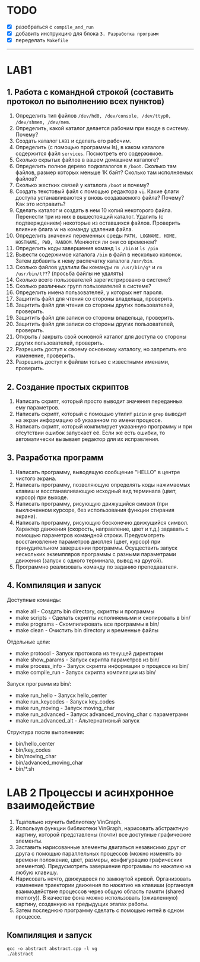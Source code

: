 # TODO
- [x] разобраться с `compile_and_run`
- [x] добавить инструкцию для блока `3. Разработка программ`
- [x] переделать `Makefile`

---

# LAB1

## 1. Работа с командной строкой (составить протокол по выполнению всех пунктов)

1. Определить тип файлов `/dev/hd0, /dev/console, /dev/ttyp0, /dev/shmem, /dev/mem`.
2. Определить, какой каталог делается рабочим при входе в систему. Почему?
3. Создать каталог `LAB1` и сделать его рабочим.
4. Определить (с помощью программы ls), в каком каталоге содержится файл `services`. Посмотреть его содержимое.
5. Сколько скрытых файлов в вашем домашнем каталоге?
6. Определить полное дерево подкаталогов в `/boot`. Сколько там файлов, размер которых меньше 1К байт? Сколько там исполняемых файлов?
7. Сколько жестких связей у каталога `/boot` и почему?
8. Создать текстовый файл с помощью редактора `vi`. Какие флаги доступа устанавливаются у вновь создаваемого файла? Почему? Как это исправить?
9. Сделать каталог и создать в нем 10 копий некоторого файла. Перенести три из них в вышестоящий каталог. Удалить (с подтверждением) некоторые из оставшихся файлов. Проверить влияние флага w на команду удаления файла.
10. Определить значения переменных среды `PATH, LOGNAME, HOME, HOSTNAME, PWD, RANDOM`. Меняются ли они со временем?
11. Определить коды завершения команд `ls /bin` и `ls /pin`
12. Вывести содержимое каталога `/bin` в файл в несколько колонок. Затем добавить к нему распечатку каталога `/usr/bin`.
13. Сколько файлов удалили бы команды `rm /usr/bin/g*` и `rm /usr/bin/t??`? (просьба файлы не удалять)
14. Сколько всего пользователей зарегистрировано в системе?
15. Сколько различных групп пользователей в системе?
16. Определить имена пользователей, у которых нет пароля.
17. Защитить файл для чтения со стороны владельца, проверить.
18. Защитить файл для чтения со стороны других пользователей, проверить.
19. Защитить файл для записи со стороны владельца, проверить.
20. Защитить файл для записи со стороны других пользователей, проверить.
21. Открыть / закрыть свой основной каталог для доступа со стороны других пользователей, проверить.
22. Разрешить доступ к своему основному каталогу, но запретить его изменение, проверить.
23. Разрешить доступ к файлам только с известными именами, проверить.

## 2. Создание простых скриптов

1. Написать скрипт, который просто выводит значения переданных ему параметров.
2. Написать скрипт, который с помощью утилит `pidin` и `grep` выводит на экран информацию об указанном по имени процессе.
3. Написать скрипт, который компилирует указанную программу и при отсутствии ошибок запускает её. Если же есть ошибки, то автоматически вызывает редактор для их исправления.

## 3. Разработка программ

1. Написать программу, выводящую сообщение "HELLO" в центре чистого экрана.
2. Написать программу, позволяющую определять коды нажимаемых клавиш и восстанавливающую исходный вид терминала (цвет, курсор) при выходе.
3. Написать программу, рисующую движущийся символ (при выключенном курсоре, без использования функции стирания экрана).
4. Написать программу, рисующую бесконечно движущийся символ. Характер движения (скорость, направление, цвет и т.д.) задавать с помощью параметров командной строки. Предусмотреть восстановление параметров дисплея (цвет, курсор) при принудительном завершении программы. Осуществить запуск нескольких экземпляров программы с разными параметрами движения (запуск с одного терминала, вывод на другой).
5. Программно реализовать команду по заданию преподавателя.

## 4. Компиляция и запуск

Доступные команды:
- make all              - Создать bin directory, скрипты и программы
- make scripts          - Сделать скрипты исполняемыми и скопировать в bin/
- make programs         - Скомпилировать все программы в bin/
- make clean            - Очистить bin directory и временные файлы

Отдельные цели:
- make protocol         - Запуск протокола из текущей директории
- make show_params      - Запуск скрипта параметров из bin/
- make process_info     - Запуск скрипта информации о процессе из bin/
- make compile_run      - Запуск скрипта компиляции из bin/

Запуск программ из bin/:
- make run_hello        - Запуск hello_center
- make run_keycodes     - Запуск key_codes
- make run_moving       - Запуск moving_char
- make run_advanced     - Запуск advanced_moving_char с параметрами
- make run_advanced_alt - Альтернативный запуск

Структура после выполнения:
- bin/hello_center
- bin/key_codes
- bin/moving_char
- bin/advanced_moving_char
- bin/*.sh

# LAB 2 Процессы и асинхронное взаимодействие

1. Тщательно изучить библиотеку VinGraph.
2. Используя функции библиотеки VinGraph, нарисовать абстрактную картину, которой представлены (почти) все доступные графические элементы.
3. Заставить нарисованные элементы двигаться независимо друг от друга с помощью параллельных процессов (можно изменять во времени положение, цвет, размеры, конфигурацию графических элементов). Предусмотреть завершение программы по нажатию на любую клавишу.
4. Нарисовать нечто, движущееся по замкнутой кривой. Организовать изменение траектории движения по нажатию на клавиши (организуя взаимодействие процессов через общую область памяти (shared memory)). В качестве фона можно использовать (оживленную) картину, созданную на предыдущих этапах работы.
5. Затем последнюю программу сделать с помощью нитей в одном процессе.

## Компиляция и запуск
```
qcc -o abstract abstract.cpp -l vg 
./abstract
```
